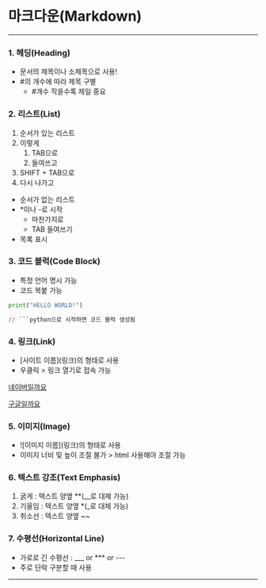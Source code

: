 # 마크다운(Markdown)

---

### 1. 헤딩(Heading)

* 문서의 제목이나 소제목으로 사용!
* #의 개수에 따라 제목 구별
  * #개수 작을수록 제일 중요



### 2. 리스트(List)

1. 순서가 있는 리스트
2. 이렇게
   1. TAB으로
   2. 들여쓰고
3. SHIFT + TAB으로
4. 다시 나가고



* 순서가 없는 리스트
* *이나 -로 시작
  * 마찬가지로
  * TAB 들여쓰기
* 목록 표시



### 3. 코드 블럭(Code Block)

* 특정 언어 명시 가능
* 코드 복붙 가능

```python
print("HELLO WORLD!")

// ```python으로 시작하면 코드 블럭 생성됨
```



### 4. 링크(Link)

* \[사이트 이름](링크)의 형태로 사용
* 우클릭 > 링크 열기로 접속 가능

[네이버일까요](https://www.google.co.kr)

[구글일까요](https://www.naver.com)



### 5. 이미지(Image)

* \!\[이미지 이름](링크)의 형태로 사용
* 이미지 너비 및 높이 조절 불가 > html 사용해야 조절 가능



### 6. 텍스트 강조(Text Emphasis)

1. 굵게 : 텍스트 양옆 **(__로 대체 가능)
2. 기울임 : 텍스트 양옆 *(_로 대체 가능)
3. 취소선 : 텍스트 양옆 ~~



### 7. 수평선(Horizontal Line)

* 가로로 긴 수평선 : ___ or *** or ---
* 주로 단락 구분할 때 사용



---

